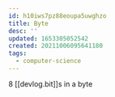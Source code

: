 ```yaml
---
id: h10iws7pz88eoupa5uwghzo
title: Byte
desc: ''
updated: 1653305052542
created: 20211006095641180
tags:
  - computer-science
---
```


8 [[devlog.bit]]s in a byte
